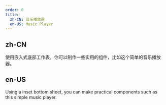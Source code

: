 ```yaml
---
order: 0
title:
  zh-CN: 音乐播放器
  en-US: Music Player
---
```


## zh-CN

使用嵌入式底部工作表，你可以制作一些实用的组件，比如这个简单的音乐播放器。

## en-US

Using a inset bottom sheet, you can make practical components such as this simple music player.
